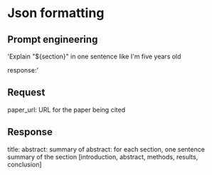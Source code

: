 # Json formatting

## Prompt engineering
'Explain "${section}" in one sentence like I'm five years old

response:' 

## Request
paper_url: URL for the paper being cited

## Response
title:
abstract:
summary of abstract:
for each section, one sentence summary of the section [introduction, abstract, methods, results, conclusion]